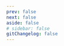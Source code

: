```yaml
---
prev: false
next: false
aside: false
# sidebar: false
gitChangelog: false
---
```


<DownloadComponent />